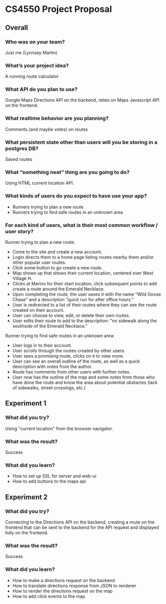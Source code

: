 # CS4550 Project Proposal

## Overall

### Who was on your team?

Just me (Lynnsey Martin)

### What’s your project idea?

A running route calculator

### What API do you plan to use?

Google Maps Directions API on the backend, relies on Maps Javascript
API on the frontend.

### What realtime behavior are you planning?

Comments (and maybe votes) on routes

### What persistent state other than users will you be storing in a postgres DB?

Saved routes

### What “something neat” thing are you going to do?

Using HTML current location API.

### What kinds of users do you expect to have use your app?

- Runners trying to plan a new route
- Runners trying to find safe routes in an unknown area

### For each kind of users, what is their most common workflow / user story?

Runner trying to plan a new route:

- Come to the site and create a new account.
- Login directs them to a home page listing routes nearby them
  and/or other popular user routes.
- Click some button to go create a new route.
- Map shows up that shows their current location, centered over
  West Village H.
- Clicks at Marino for their start location, click subsequent
  points to add create a route around the Emerald Necklace.
- Upon completing the route, the user saves it with the name
  "Wild Goose Chase" and a description "quick run for after
  office hours."
- User is redirected to a list of their routes where they can
  see the route created on their account.
- User can choose to view, edit, or delete their own routes.
- User edits their route to add to the description: "no sidewalk
  along the southside of the Emerald Necklace."

Runner trying to find safe routes in an unknown area:

- User logs in to their account.
- User scrolls through the routes created by other users.
- User sees a promising route, clicks on it to view more.
- User can see an overall outline of the route, as well as
  a quick description with notes from the author.
- Route has comments from other users with further notes.
- User now has the outline of the map and some notes from
  those who have done the route and know the area about
  potential obstacles (lack of sidewalks, street crossings, etc.)

## Experiment 1

### What did you try?

Using "current location" from the browser navigator.

### What was the result?

Success

### What did you learn?

- How to set up SSL for server and web-ui
- How to add buttons to the maps api

## Experiment 2

### What did you try?

Connecting to the Directions API on the backend, creating a
route on the frontend that can be sent to the backend for
the API request and displayed fully on the frontend.

### What was the result?

Success

### What did you learn?

- How to make a directions request on the backend
- How to translate directions response from JSON to renderer
- How to render the directions request on the map
- How to add click events to the map
